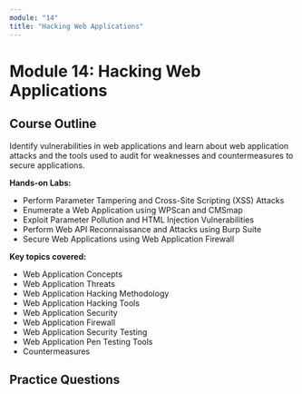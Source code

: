 ```yaml
---
module: "14"
title: "Hacking Web Applications"
---
```


# Module 14: Hacking Web Applications

## Course Outline

Identify vulnerabilities in web applications and learn about web application attacks and the tools used to audit for weaknesses and countermeasures to secure applications.

**Hands-on Labs:**

- Perform Parameter Tampering and Cross-Site Scripting (XSS) Attacks
- Enumerate a Web Application using WPScan and CMSmap
- Exploit Parameter Pollution and HTML Injection Vulnerabilities
- Perform Web API Reconnaissance and Attacks using Burp Suite
- Secure Web Applications using Web Application Firewall

**Key topics covered:**

- Web Application Concepts
- Web Application Threats
- Web Application Hacking Methodology
- Web Application Hacking Tools
- Web Application Security
- Web Application Firewall
- Web Application Security Testing
- Web Application Pen Testing Tools
- Countermeasures

## Practice Questions
